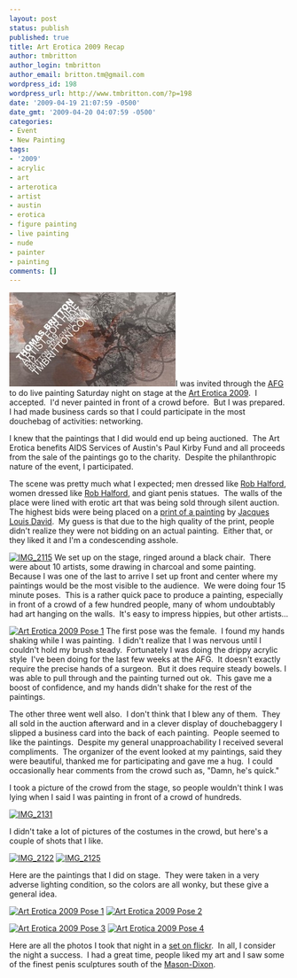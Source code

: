 ```yaml
---
layout: post
status: publish
published: true
title: Art Erotica 2009 Recap
author: tmbritton
author_login: tmbritton
author_email: britton.tm@gmail.com
wordpress_id: 198
wordpress_url: http://www.tmbritton.com/?p=198
date: '2009-04-19 21:07:59 -0500'
date_gmt: '2009-04-20 04:07:59 -0500'
categories:
- Event
- New Painting
tags:
- '2009'
- acrylic
- art
- arterotica
- artist
- austin
- erotica
- figure painting
- live painting
- nude
- painter
- painting
comments: []
---
```

<p><a href="/assets/img/2009/04/card1.jpg"><img class="float-right" title="card1" src="/assets/img/2009/04/card1-300x170.jpg" alt="" width="300" height="170" /></a>I was invited through the <a href="http://austinfigurative.com/">AFG</a> to do live painting Saturday night on stage at the <a href="http://www.facebook.com/event.php?eid=71838178134&amp;ref=nf">Art Erotica 2009</a>.  I accepted.  I'd never painted in front of a crowd before.  But I was prepared.  I had made business cards so that I could participate in the most douchebag of activities: networking.</p>
<p>I knew that the paintings that I did would end up being auctioned.  The Art Erotica benefits AIDS Services of Austin's Paul Kirby Fund and all proceeds from the sale of the paintings go to the charity.  Despite the philanthropic nature of the event, I participated.</p>
<p>The scene was pretty much what I expected; men dressed like <a href="http://en.wikipedia.org/wiki/Rob_Halford">Rob Halford</a>, women dressed like <a href="http://en.wikipedia.org/wiki/Rob_Halford">Rob Halford</a>, and giant penis statues.  The walls of the place were lined with erotic art that was being sold through silent auction.  The highest bids were being placed on a <a href="http://www.artrenewal.org/asp/database/image.asp?id=14827">print of a painting</a> by <a href="http://en.wikipedia.org/wiki/Jacques_Louis_David">Jacques Louis David</a>.  My guess is that due to the high quality of the print, people didn't realize they were not bidding on an actual painting.  Either that, or they liked it and I'm a condescending asshole.</p>
<p><a class="tt-flickr tt-flickr-Small" title="IMG_2115" href="http://www.tmbritton.com/art/photo/3454404591/img_2115.html"><img class="float-right" src="http://farm4.static.flickr.com/3574/3454404591_4c301b2a7b_m.jpg" alt="IMG_2115" width="240" height="180" /></a> We set up on the stage, ringed around a black chair.  There were about 10 artists, some drawing in charcoal and some painting.  Because I was one of the last to arrive I set up front and center where my paintings would be the most visible to the audience.  We were doing four 15 minute poses.  This is a rather quick pace to produce a painting, especially in front of a crowd of a few hundred people, many of whom undoubtably had art hanging on the walls.  It's easy to impress hippies, but other artists...</p>
<p><a class="tt-flickr tt-flickr-Small" title="Art Erotica 2009 Pose 1" href="http://www.tmbritton.com/art/photo/3454393125/art-erotica-2009-pose-1.html"><img class="float-right" src="http://farm4.static.flickr.com/3383/3454393125_d229eb8163_m.jpg" alt="Art Erotica 2009 Pose 1" width="179" height="240" /></a> The first pose was the female.  I found my hands shaking while I was painting.  I didn't realize that I was nervous until I couldn't hold my brush steady.  Fortunately I was doing the drippy acrylic style  I've been doing for the last few weeks at the AFG.  It doesn't exactly require the precise hands of a surgeon.  But it does require steady bowels. I was able to pull through and the painting turned out ok.  This gave me a boost of confidence, and my hands didn't shake for the rest of the paintings.</p>
<p>The other three went well also.  I don't think that I blew any of them.  They all sold in the auction afterward and in a clever display of douchebaggery I slipped a business card into the back of each painting.  People seemed to like the paintings.  Despite my general unapproachability I received several compliments.  The organizer of the event looked at my paintings, said they were beautiful, thanked me for participating and gave me a hug.  I could occasionally hear comments from the crowd such as, "Damn, he's quick."</p>
<p>I took a picture of the crowd from the stage, so people wouldn't think I was lying when I said I was painting in front of a crowd of hundreds.</p>
<p><a class="tt-flickr tt-flickr-Medium" title="IMG_2131" href="http://www.tmbritton.com/art/photo/3455225214/img_2131.html"><img class="alignnone" src="http://farm4.static.flickr.com/3307/3455225214_e9f7ca61dd.jpg" alt="IMG_2131" width="500" height="375" /></a></p>
<p>I didn't take a lot of pictures of the costumes in the crowd, but here's a couple of shots that I like.</p>
<p><a class="tt-flickr tt-flickr-Small" title="IMG_2122" href="http://www.tmbritton.com/art/photo/3454407609/img_2122.html"><img class="alignnone" src="http://farm4.static.flickr.com/3352/3454407609_41b06c5599_m.jpg" alt="IMG_2122" width="240" height="180" /></a> <a class="tt-flickr tt-flickr-Small" title="IMG_2125" href="http://www.tmbritton.com/art/photo/3455223138/img_2125.html"><img class="alignnone" src="http://farm4.static.flickr.com/3562/3455223138_9734eff2dc_m.jpg" alt="IMG_2125" width="240" height="180" /></a></p>
<p>Here are the paintings that I did on stage.  They were taken in a very adverse lighting condition, so the colors are all wonky, but these give a general idea.</p>
<p><a class="tt-flickr tt-flickr-Small" title="Art Erotica 2009 Pose 1" href="http://www.tmbritton.com/art/photo/3454393125/art-erotica-2009-pose-1.html"><img class="alignnone" src="http://farm4.static.flickr.com/3383/3454393125_d229eb8163_m.jpg" alt="Art Erotica 2009 Pose 1" width="179" height="240" /></a> <a class="tt-flickr tt-flickr-Small" title="Art Erotica 2009 Pose 2" href="http://www.tmbritton.com/art/photo/3454393549/art-erotica-2009-pose-2.html"><img class="alignnone" src="http://farm4.static.flickr.com/3329/3454393549_f61e17242f_m.jpg" alt="Art Erotica 2009 Pose 2" width="181" height="240" /></a></p>
<p><a class="tt-flickr tt-flickr-Small" title="Art Erotica 2009 Pose 3" href="http://www.tmbritton.com/art/photo/3454393249/art-erotica-2009-pose-3.html"><img class="alignnone" src="http://farm4.static.flickr.com/3655/3454393249_1a3921478c_m.jpg" alt="Art Erotica 2009 Pose 3" width="189" height="240" /></a> <a class="tt-flickr tt-flickr-Small" title="Art Erotica 2009 Pose 4" href="http://www.tmbritton.com/art/photo/3454393343/art-erotica-2009-pose-4.html"><img class="alignnone" src="http://farm4.static.flickr.com/3643/3454393343_b6c3369d14_m.jpg" alt="Art Erotica 2009 Pose 4" width="178" height="240" /></a></p>
<p>Here are all the photos I took that night in a <a href="http://www.flickr.com/photos/tmbritton/sets/72157616941317315/">set on flickr</a>.  In all, I consider the night a success.  I had a great time, people liked my art and I saw some of the finest penis sculptures south of the <a href="http://en.wikipedia.org/wiki/Mason-Dixon_line">Mason-Dixon</a>.</p>
